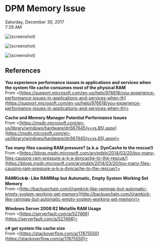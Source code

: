 # DPM Memory Issue

Saturday, December 30, 2017\
7:29 AM

![(screenshot)](https://assets.technologytoolbox.com/screenshots/91/B0DB99B0077548B8D1E9097736E78745F4647191.png)

![(screenshot)](https://assets.technologytoolbox.com/screenshots/3D/A6D10B5D84BF6A486A49415C8877AA9FE2CA763D.png)

![(screenshot)](https://assets.technologytoolbox.com/screenshots/D6/61BB74E507D2801E0EFF46C030C55460F7274DD6.png)

## References

**You experience performance issues in applications and services when the system file cache consumes most of the physical RAM**\
From <[https://support.microsoft.com/en-us/help/976618/you-experience-performance-issues-in-applications-and-services-when-th](https://support.microsoft.com/en-us/help/976618/you-experience-performance-issues-in-applications-and-services-when-th)>

**Cache and Memory Manager Potential Performance Issues**\
From <[https://msdn.microsoft.com/en-us/library/windows/hardware/dn567645(v=vs.85).aspx](https://msdn.microsoft.com/en-us/library/windows/hardware/dn567645(v=vs.85).aspx)>

**Too many files causing RAM pressure? (a.k.a. DynCache to the rescue!)**\
From <[https://blogs.msdn.microsoft.com/arvindsh/2014/03/20/too-many-files-causing-ram-pressure-a-k-a-dyncache-to-the-rescue/](https://blogs.msdn.microsoft.com/arvindsh/2014/03/20/too-many-files-causing-ram-pressure-a-k-a-dyncache-to-the-rescue/)>

**RAMKick�: Like RAMMap but Automatic, Empty System Working Set Memory**\
From <[http://backupchain.com/i/ramkick-like-rammap-but-automatic-empty-system-working-set-memory](http://backupchain.com/i/ramkick-like-rammap-but-automatic-empty-system-working-set-memory)>

**Windows Server 2008 R2 Metafile RAM Usage**\
From <[https://serverfault.com/a/527466](https://serverfault.com/a/527466)>

**c# get system file cache size**\
From <[https://stackoverflow.com/a/17875550](https://stackoverflow.com/a/17875550)>
